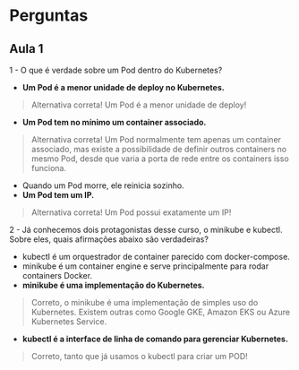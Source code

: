 # Perguntas

## Aula 1

1 - O que é verdade sobre um Pod dentro do Kubernetes?
- __Um Pod é a menor unidade de deploy no Kubernetes.__
> Alternativa correta! Um Pod é a menor unidade de deploy!
- __Um Pod tem no mínimo um container associado.__
> Alternativa correta! Um Pod normalmente tem apenas um container associado, mas existe a possibilidade de definir outros containers no mesmo Pod, desde que varia a porta de rede entre os containers isso funciona.
- Quando um Pod morre, ele reinicia sozinho.
- __Um Pod tem um IP.__
> Alternativa correta! Um Pod possui exatamente um IP!

2 - Já conhecemos dois protagonistas desse curso, o minikube e kubectl. Sobre eles, quais afirmações abaixo são verdadeiras?
- kubectl é um orquestrador de container parecido com docker-compose.
- minikube é um container engine e serve principalmente para rodar containers Docker.
- __minikube é uma implementação do Kubernetes.__
> Correto, o minikube é uma implementação de simples uso do Kubernetes. Existem outras como Google GKE, Amazon EKS ou Azure Kubernetes Service.
- __kubectl é a interface de linha de comando para gerenciar Kubernetes.__
> Correto, tanto que já usamos o kubectl para criar um POD!
